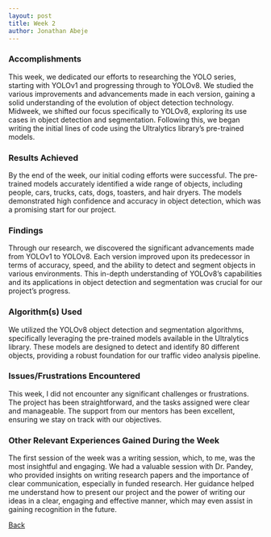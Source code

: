 ```yaml
---
layout: post
title: Week 2
author: Jonathan Abeje
---
```


### Accomplishments

This week, we dedicated our efforts to researching the YOLO series, starting with YOLOv1 and progressing through to YOLOv8. We studied the various improvements and advancements made in each version, gaining a solid understanding of the evolution of object detection technology. Midweek, we shifted our focus specifically to YOLOv8, exploring its use cases in object detection and segmentation. Following this, we began writing the initial lines of code using the Ultralytics library’s pre-trained models.

### Results Achieved

By the end of the week, our initial coding efforts were successful. The pre-trained models accurately identified a wide range of objects, including people, cars, trucks, cats, dogs, toasters, and hair dryers. The models demonstrated high confidence and accuracy in object detection, which was a promising start for our project.

### Findings

Through our research, we discovered the significant advancements made from YOLOv1 to YOLOv8. Each version improved upon its predecessor in terms of accuracy, speed, and the ability to detect and segment objects in various environments. This in-depth understanding of YOLOv8’s capabilities and its applications in object detection and segmentation was crucial for our project’s progress.

### Algorithm(s) Used

We utilized the YOLOv8 object detection and segmentation algorithms, specifically leveraging the pre-trained models available in the Ultralytics library. These models are designed to detect and identify 80 different objects, providing a robust foundation for our traffic video analysis pipeline.

### Issues/Frustrations Encountered

This week, I did not encounter any significant challenges or frustrations. The project has been straightforward, and the tasks assigned were clear and manageable. The support from our mentors has been excellent, ensuring we stay on track with our objectives.

### Other Relevant Experiences Gained During the Week

The first session of the week was a writing session, which, to me, was the most insightful and engaging. We had a valuable session with Dr. Pandey, who provided insights on writing research papers and the importance of clear communication, especially in funded research. Her guidance helped me understand how to present our project and the power of writing our ideas in a clear, engaging and effective manner, which may even assist in gaining recognition in the future.

[Back](./)
